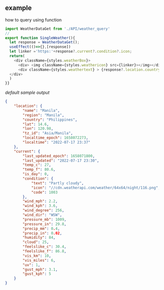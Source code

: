 


## example
how to query using function


```javascript
import WeatherDataGet from './API/weather_query' 
// 
export function SingleWeather(){
  let response = WeatherDataGet();
  useEffect(()=>{},[response])
  let linker ='https:'+response?.current?.condition?.icon;
  return(
    <div className={styles.weatherBox}>
      <div> <img className={styles.weathericon} src={linker}></img></div>
      <div className={styles.weathertext} > {response?.location.country}</div>
  </div>
  )
}}


```

*default sample output*
```json
{
    "location": {
        "name": "Manila",
        "region": "Manila",
        "country": "Philippines",
        "lat": 14.6,
        "lon": 120.98,
        "tz_id": "Asia/Manila",
        "localtime_epoch": 1658072273,
        "localtime": "2022-07-17 23:37"
    },
    "current": {
        "last_updated_epoch": 1658071800,
        "last_updated": "2022-07-17 23:30",
        "temp_c": 27,
        "temp_f": 80.6,
        "is_day": 0,
        "condition": {
            "text": "Partly cloudy",
            "icon": "//cdn.weatherapi.com/weather/64x64/night/116.png",
            "code": 1003
        },
        "wind_mph": 2.2,
        "wind_kph": 3.6,
        "wind_degree": 256,
        "wind_dir": "WSW",
        "pressure_mb": 1009,
        "pressure_in": 29.8,
        "precip_mm": 0.4,
        "precip_in": 0.02,
        "humidity": 84,
        "cloud": 25,
        "feelslike_c": 30.4,
        "feelslike_f": 86.8,
        "vis_km": 10,
        "vis_miles": 6,
        "uv": 1,
        "gust_mph": 3.1,
        "gust_kph": 5
    }
}

```

<!-- 
`http://api.weatherapi.com/v1/current.json?key=8daf2b94b0ef4115bde152002222506 &q=London&aqi=no`
'"https://api.weatherapi.com/v1/current.json?key=8daf2b94b0ef4115bde152002222506&q=14.326109 121.070183&aqi=no"'
 -->







